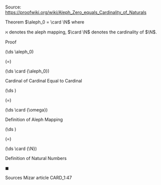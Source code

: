 # 

Source: https://proofwiki.org/wiki/Aleph_Zero_equals_Cardinality_of_Naturals

Theorem
$\aleph_0 = \card \N$
where

$\aleph$ denotes the aleph mapping,
$\card \N$ denotes the cardinality of $\N$.


Proof













\(\ds \aleph_0\)

\(=\)







\(\ds \card {\aleph_0}\)





Cardinal of Cardinal Equal to Cardinal














\(\ds \)

\(=\)







\(\ds \card {\omega}\)





Definition of Aleph Mapping














\(\ds \)

\(=\)







\(\ds \card {\N}\)





Definition of Natural Numbers



$\blacksquare$


Sources
Mizar article CARD_1:47




